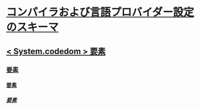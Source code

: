 # [コンパイラおよび言語プロバイダー設定のスキーマ](index.md)
## [< System.codedom > 要素](system-codedom-element.md)
### [<compilers> 要素](compilers-element.md)
#### [<compiler> 要素](compiler-element.md)
##### [<providerOption> 要素](provideroption-element.md)
